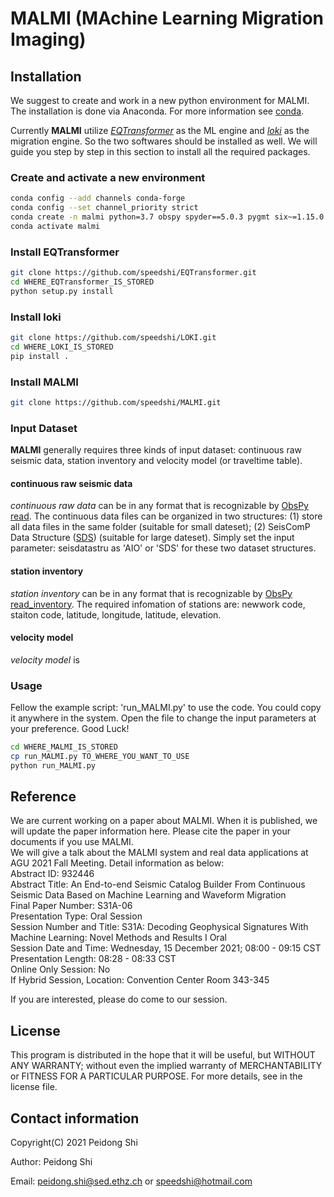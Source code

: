 # MALMI (MAchine Learning Migration Imaging)

## Installation

We suggest to create and work in a new python environment for MALMI. The installation is done via Anaconda. For more information see [conda](https://docs.conda.io/en/latest/).

Currently **MALMI** utilize [*EQTransformer*](https://github.com/speedshi/EQTransformer) as the ML engine and [*loki*](https://github.com/speedshi/LOKI) as the migration engine. So the two softwares should be installed as well. We will guide you step by step in this section to install all the required packages.

### Create and activate a new environment
```bash
conda config --add channels conda-forge
conda config --set channel_priority strict
conda create -n malmi python=3.7 obspy spyder==5.0.3 pygmt six~=1.15.0 numpy~=1.19.2
conda activate malmi
```

### Install EQTransformer
```bash
git clone https://github.com/speedshi/EQTransformer.git
cd WHERE_EQTransformer_IS_STORED
python setup.py install
```

### Install loki
```bash
git clone https://github.com/speedshi/LOKI.git
cd WHERE_LOKI_IS_STORED
pip install .
```

### Install MALMI
```bash
git clone https://github.com/speedshi/MALMI.git
```

### Input Dataset
**MALMI** generally requires three kinds of input dataset: continuous raw seismic data, station inventory and velocity model (or traveltime table).  
#### continuous raw seismic data
*continuous raw data* can be in any format that is recognizable by [ObsPy read](https://docs.obspy.org/packages/autogen/obspy.core.stream.read.html). The continuous data files can be organized in two structures: (1) store all data files in the same folder (suitable for small dateset); (2) SeisComP Data Structure ([SDS](https://www.seiscomp.de/doc/base/concepts/waveformarchives.html)) (suitable for large dateset). Simply set the input parameter: seisdatastru as 'AIO' or 'SDS' for these two dataset structures.
#### station inventory
*station inventory* can be in any format that is recognizable by [ObsPy read_inventory](https://docs.obspy.org/packages/autogen/obspy.core.inventory.inventory.read_inventory.html). The required infomation of stations are: newwork code, staiton code, latitude, longitude, latitude, elevation.
#### velocity model
*velocity model* is

### Usage
Fellow the example script: 'run_MALMI.py' to use the code. You could copy it anywhere in the system. Open the file to change the input parameters at your preference. Good Luck!
```bash
cd WHERE_MALMI_IS_STORED
cp run_MALMI.py TO_WHERE_YOU_WANT_TO_USE
python run_MALMI.py
```

## Reference
We are current working on a paper about MALMI. When it is published, we will update the paper information here. Please cite the paper in your documents if you use MALMI.  
We will give a talk about the MALMI system and real data applications at AGU 2021 Fall Meeting. Detail information as below:  
Abstract ID: 932446  
Abstract Title: An End-to-end Seismic Catalog Builder From Continuous Seismic Data Based on Machine Learning and Waveform Migration  
Final Paper Number: S31A-06  
Presentation Type: Oral Session  
Session Number and Title: S31A: Decoding Geophysical Signatures With Machine Learning: Novel Methods and Results I Oral  
Session Date and Time: Wednesday, 15 December 2021; 08:00 - 09:15 CST  
Presentation Length: 08:28 - 08:33 CST  
Online Only Session: No  
If Hybrid Session, Location: Convention Center Room 343-345  

If you are interested, please do come to our session.

## License
This program is distributed in the hope that it will be useful, but WITHOUT ANY WARRANTY; without even the implied warranty of MERCHANTABILITY or FITNESS FOR A PARTICULAR PURPOSE. For more details, see in the license file.

## Contact information
Copyright(C) 2021 Peidong Shi

Author: Peidong Shi

Email: peidong.shi@sed.ethz.ch or speedshi@hotmail.com


